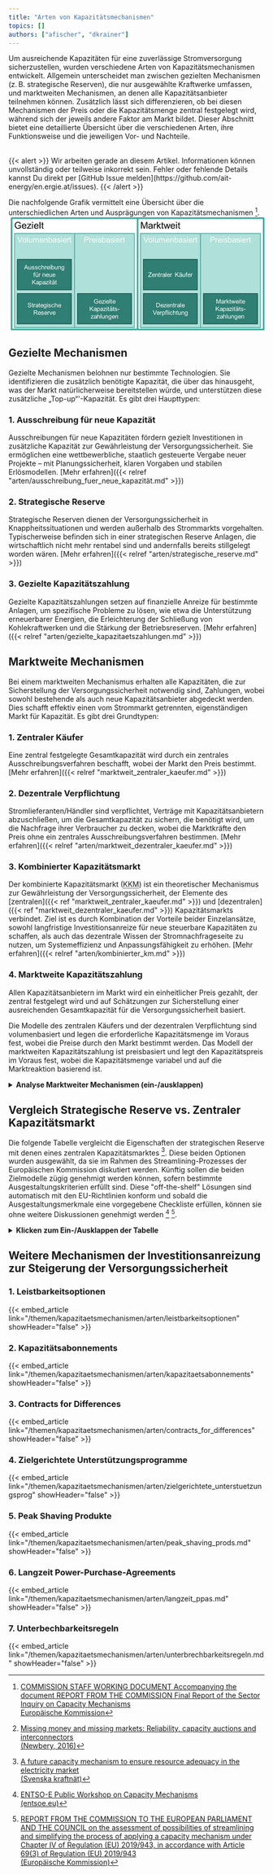 ```yaml
---
title: "Arten von Kapazitätsmechanismen"
topics: []
authors: ["afischer", "dkrainer"]
---
```


Um ausreichende Kapazitäten für eine zuverlässige Stromversorgung sicherzustellen, wurden verschiedene Arten von Kapazitätsmechanismen entwickelt. Allgemein unterscheidet man zwischen gezielten Mechanismen (z. B. strategische Reserven), die nur ausgewählte Kraftwerke umfassen, und marktweiten Mechanismen, an denen alle Kapazitätsanbieter teilnehmen können. Zusätzlich lässt sich differenzieren, ob bei diesen Mechanismen der Preis oder die Kapazitätsmenge zentral festgelegt wird, während sich der jeweils andere Faktor am Markt bildet. Dieser Abschnitt bietet eine detaillierte Übersicht über die verschiedenen Arten, ihre Funktionsweise und die jeweiligen Vor- und Nachteile.

<!-- more -->

<br>
{{< alert >}}
Wir arbeiten gerade an diesem Artikel. Informationen können unvollständig oder teilweise inkorrekt sein. Fehler oder fehlende Details kannst Du direkt per [GitHub Issue melden](https://github.com/ait-energy/en.ergie.at/issues).
{{< /alert >}}

Die nachfolgende Grafik vermittelt eine Übersicht über die unterschiedlichen Arten
und Ausprägungen von Kapazitätsmechanismen [^3].
![Übersicht der Kapazitätsmechanismen](/images/arten/uebersicht_kapazitaetsmechanismen.jpg)

## Gezielte Mechanismen

Gezielte Mechanismen belohnen nur bestimmte Technologien. Sie identifizieren die zusätzlich benötigte Kapazität, die über das hinausgeht, was der Markt natürlicherweise bereitstellen würde, und unterstützen diese zusätzliche „Top-up“'-Kapazität. Es gibt drei Haupttypen:

### 1. Ausschreibung für neue Kapazität

Ausschreibungen für neue Kapazitäten fördern gezielt Investitionen in zusätzliche Kapazität zur Gewährleistung der Versorgungssicherheit.
Sie ermöglichen eine wettbewerbliche, staatlich gesteuerte Vergabe neuer Projekte – mit Planungssicherheit, klaren
Vorgaben und stabilen Erlösmodellen. [Mehr erfahren]({{< relref "arten/ausschreibung_fuer_neue_kapazität.md" >}})
<!-- {{< embed_article link="/themen/kapazitaetsmechanismen/arten/ausschreibung_fuer_neue_kapazität" showHeader="false" >}} -->

### 2. Strategische Reserve
Strategische Reserven dienen der Versorgungssicherheit in Knappheitssituationen und werden außerhalb des Strommarkts vorgehalten.
Typischerweise befinden sich in einer strategischen Reserve Anlagen, die wirtschaftlich nicht mehr rentabel
sind und andernfalls bereits stillgelegt worden wären. [Mehr erfahren]({{< relref "arten/strategische_reserve.md" >}})
<!-- {{< embed_article link="/themen/kapazitaetsmechanismen/arten/strategische_reserve" showHeader="false" >}} -->

### 3. Gezielte Kapazitätszahlung

Gezielte Kapazitätszahlungen setzen auf finanzielle Anreize für bestimmte Anlagen, um spezifische Probleme zu lösen, wie
etwa die Unterstützung erneuerbarer Energien, die Erleichterung der Schließung von Kohlekraftwerken und die Stärkung der
Betriebsreserven.
[Mehr erfahren]({{< relref "arten/gezielte_kapazitaetszahlungen.md" >}})
<!-- {{< embed_article link="/themen/kapazitaetsmechanismen/arten/gezielte_kapazitaetszahlungen" showHeader="false" >}} -->

## Marktweite Mechanismen

Bei einem marktweiten Mechanismus erhalten alle Kapazitäten, die zur Sicherstellung der Versorgungssicherheit notwendig
sind, Zahlungen, wobei sowohl bestehende als auch neue Kapazitätsanbieter abgedeckt werden. Dies schafft effektiv einen
vom Strommarkt getrennten, eigenständigen Markt für Kapazität. Es gibt drei Grundtypen:

### 1. Zentraler Käufer

Eine zentral festgelegte Gesamtkapazität wird durch ein zentrales Ausschreibungsverfahren beschafft, wobei der Markt den Preis bestimmt. [Mehr erfahren]({{< relref "marktweit_zentraler_kaeufer.md" >}})

### 2. Dezentrale Verpflichtung

Stromlieferanten/Händler sind verpflichtet, Verträge mit Kapazitätsanbietern abzuschließen, um die Gesamtkapazität zu sichern, die benötigt wird, um die Nachfrage ihrer Verbraucher zu decken, wobei die Marktkräfte den Preis ohne ein zentrales Ausschreibungsverfahren bestimmen. [Mehr erfahren]({{< relref "arten/marktweit_dezentraler_kaeufer.md" >}})

### 3. Kombinierter Kapazitätsmarkt

Der kombinierte Kapazitätsmarkt (<abbr title="Kombinierter Kapazitätsmarkt">KKM</abbr>) ist ein theoretischer
Mechanismus zur Gewährleistung der Versorgungssicherheit, der Elemente des
[zentralen]({{< ref "marktweit_zentraler_kaeufer.md" >}}) und
[dezentralen]({{< ref "marktweit_dezentraler_kaeufer.md" >}}) Kapazitätsmarkts verbindet.
Ziel ist es durch Kombination der Vorteile beider Einzelansätze, sowohl langfristige Investitionsanreize für neue
steuerbare Kapazitäten zu schaffen, als auch das dezentrale Wissen der Stromnachfrageseite zu nutzen, um Systemeffizienz
und Anpassungsfähigkeit zu erhöhen. [Mehr erfahren]({{< relref "arten/kombinierter_km.md" >}})
<!--{{< embed_article link="/themen/kapazitaetsmechanismen/arten/kombinierter_KM.md" showHeader="false" >}}-->

### 4. Marktweite Kapazitätszahlung

Allen Kapazitätsanbietern im Markt wird ein einheitlicher Preis gezahlt, der zentral festgelegt wird
und auf Schätzungen zur Sicherstellung einer ausreichenden Gesamtkapazität für die Versorgungssicherheit basiert.

Die Modelle des zentralen Käufers und der dezentralen Verpflichtung sind volumenbasiert und legen die erforderliche
Kapazitätsmenge im Voraus fest, wobei die Preise durch den Markt bestimmt werden. Das Modell der marktweiten
Kapazitätszahlung ist preisbasiert und legt den Kapazitätspreis im Voraus fest, wobei die Kapazitätsmenge variabel und
auf die Marktreaktion basierend ist.

<details>
<summary><strong>Analyse Marktweiter Mechanismen (ein-/ausklappen)</strong></summary>

<br>

Marktweite Mechanismen werden in den EU-Rechtsvorschriften weniger detailliert behandelt als strategische Reserven, wodurch mehr Gestaltungsmöglichkeiten bestehen, um ein geeignetes Design basierend auf nationalen Anforderungen auszuwählen.  
In einem marktweiten Kapazitätsmechanismus bestimmen die Kapazitätsanbieter selbst, wann sie produzieren, basierend auf Preissignalen im Strommarkt. Anforderungen und Anreize für die Verfügbarkeit können ebenfalls hinzugefügt werden. Die starke Verknüpfung mit dem Strommarkt ermöglicht eine effiziente Nutzung der verfügbaren Ressourcen, vorausgesetzt, dass etwaige Anforderungen oder Anreize im Mechanismus die Gebotsstrategien der Betreiber nicht so beeinflussen, dass die Gebote von den variablen Kosten abweichen.

Ein Hauptvorteil marktweiter Kapazitätsmechanismen liegt darin, dass sie eine proaktive Verwaltung von Kapazitätsbedarfen ermöglichen, die in den kommenden Jahren zu erwarten sind. Dies ist besonders wichtig, wenn der erwartete Bedarf an Kapazität die Versorgung durch bestehende Anlagen übersteigt, die noch nicht am Strommarkt teilnehmen. Zusätzliche Kapazität kann durch Vorwärtsauktionen mit langen Lieferzeiträumen beschafft werden, was Anreize für neue Investitionen schaffen sollte.

Ein weiterer Aspekt ist, dass marktweite Kapazitätsmechanismen so gestaltet werden können, dass sie das Potenzial für Marktmacht von Produzenten begrenzen, während sie gleichzeitig Preisabsicherung für Kunden und Produzenten bieten.

Als Nachteile können der zeitaufwändige Genehmigungsprozess bei der Europäischen Kommission (EK) und die komplexe Gestaltung des Beschaffungsprozesses mit Anforderungen an die grenzüberschreitende Teilnahme aufgeführt werden. Außerdem kann es notwendig sein, dass die Teilnehmer eine Art Vorausqualifikation und Verifizierungsverfahren durchlaufen müssen. Dies bedeutet zusätzlichen Aufwand für den ÜNB sowie für den Anlagenbetreiber, was kleinere Anbieter wie DR-Anbieter möglicherweise von der Teilnahme abhält.

Eine weitere Komplexität ergibt sich aus den De-Rating-Faktoren, die verwendet werden, um Gebote unterschiedlicher Technologien vergleichbar zu machen. Diese sind komplex fair zu berechnen und können zu Verzerrungen im Markt führen.

Zudem kann ein marktweiter Kapazitätsmechanismus zu einer verringerten Rentabilität (Preisschwankungen) flexibler Ressourcen in einem EOM führen. Dies gilt insbesondere, wenn der zentrale Käufer (bspw. ÜNB) zu viel Kapazität im Vergleich zum idealen Niveau beschafft, was zu einem Überangebot und niedrigen Preisen auf dem Energiemarkt führt. Da die erwarteten Einnahmen aus dem Energiemarkt sinken, steigen die Vergütungsanforderungen und Auktionsergebnisse auf den Kapazitätsmärkten. Ein überdimensionierter Kapazitätsmechanismus kann daher dazu führen, dass das Volumen neuer Investitionen vollständig durch einen ÜNB bestimmt wird, wodurch die grundlegende Funktion des deregulierten EOM untergraben wird [^1].

Ein marktweiter Kapazitätsmechanismus ist nicht kosteneffektiv, wenn der Bedarf an zusätzlicher Kapazität zur Erfüllung des nationalen Zuverlässigkeitsstandards minimal und vorübergehend ist und nur eine geringe Anzahl an Betriebsstunden erwartet wird – besonders dann, wenn der Kapazitätsbedarf mit vorhandener Kapazität gedeckt werden kann, die ansonsten aus Rentabilitätsgründen stillgelegt würde.

</details>

## Vergleich Strategische Reserve vs. Zentraler Kapazitätsmarkt
Die folgende Tabelle vergleicht die Eigenschaften der strategischen Reserve mit denen eines zentralen Kapazitätsmarktes [^2].
Diese beiden Optionen wurden ausgewählt, da sie im Rahmen des Streamlining-Prozesses der Europäischen
Kommission diskutiert werden. Künftig sollen die beiden Zielmodelle zügig genehmigt werden können, sofern bestimmte
Ausgestaltungskriterien erfüllt sind. Diese "off-the-shelf" Lösungen sind automatisch mit den EU-Richtlinien konform
und sobald die Ausgestaltungsmerkmale eine vorgegebene Checkliste erfüllen, können sie ohne weitere Diskussionen
genehmigt werden [^4] [^5].
<details>
<summary><strong>Klicken zum Ein-/Ausklappen der Tabelle</strong></summary>

<br>

| **Eigenschaft**                                           | **Strategische Reserve**                                                | **Zentraler Kapazitätsmarkt**                                                |
|-----------------------------------------------------------|-----------------------------------------------------------------------------------------|-------------------------------------------------------------------|
| Einfluss auf EOM                                          | klein                                                                                   | groß                                                              |
| Verknüpfung mit dem Strommarkt                            | schwach: ineffiziente Verwendung verfügbarer Ressourcen                                 | stark: effiziente Verwendung verfügbarer Ressourcen               |
| Verwaltung des Kapazitätsbedarfs                          | Reaktiv: kurzfristige Kapazitätsauktionen mit kurzen Lieferzeiträumen                  | Proaktiv: Kapazitätsauktionen mit langen Lieferzeiträumen        |
| Genehmigungsprozess bei der EC                            | Schnell                                                                                 | Schnell                                                           |
| Aufwand für den TSO sowie für die Anlagenbetreiber        | Klein                                                                                   | Groß                                                              |
| Beschaffungsdesign                                        | Geringer Komplexitätsgrad                                                              | Hoher Komplexitätsgrad                                            |
| Anreize für Neuinvestitionen                              | Niedrig                                                                                 | Hoch                                                              |
| Konsument:innenschutz                                     | Schwach                                                                                 | Stark                                                             |
| Effekte auf Marktmacht                                    | Hoch: hoher Anteil an Kapazität, der außerhalb des Marktes gehalten wird               | Niedrig                                                           |



</details>

## Weitere Mechanismen der Investitionsanreizung zur Steigerung der Versorgungssicherheit

### 1. Leistbarkeitsoptionen

{{< embed_article link="/themen/kapazitaetsmechanismen/arten/leistbarkeitsoptionen" showHeader="false" >}}

### 2. Kapazitätsabonnements

{{< embed_article link="/themen/kapazitaetsmechanismen/arten/kapazitaetsabonnements" showHeader="false" >}}

### 3. Contracts for Differences

{{< embed_article link="/themen/kapazitaetsmechanismen/arten/contracts_for_differences" showHeader="false" >}}

### 4. Zielgerichtete Unterstützungsprogramme

{{< embed_article link="/themen/kapazitaetsmechanismen/arten/zielgerichtete_unterstuetzungsprog" showHeader="false" >}}

### 5. Peak Shaving Produkte

{{< embed_article link="/themen/kapazitaetsmechanismen/arten/peak_shaving_prods.md" showHeader="false" >}}

### 6. Langzeit Power-Purchase-Agreements

{{< embed_article link="/themen/kapazitaetsmechanismen/arten/langzeit_ppas.md" showHeader="false" >}}

### 7. Unterbechbarkeitsregeln

{{< embed_article link="/themen/kapazitaetsmechanismen/arten/unterbrechbarkeitsregeln.md" showHeader="false" >}}

<!-- Fußnoten -->
[^1]: [Missing money and missing markets: Reliability, capacity auctions and interconnectors  
(Newbery, 2016)](https://doi.org/10.1016/j.enpol.2015.10.028)

[^2]: [A future capacity mechanism to ensure resource adequacy in the electricity market<br>(Svenska kraftnät)](https://www.svk.se/49d7cf/siteassets/om-oss/rapporter/2023/a-future-capacity-mechanism-to-ensure-resource-adequacy-in-the-electricity-market.pdf)

[^3]: [COMMISSION STAFF WORKING DOCUMENT Accompanying the document REPORT FROM THE COMMISSION Final Report of the Sector Inquiry on Capacity Mechanisms<br>Europäische Kommission](https://competition-policy.ec.europa.eu/system/files/2021-09/capacity_mechanism_final_report_swd_en.pdf)

[^4]: [ENTSO-E Public Workshop on Capacity Mechanisms<br>(entsoe.eu)](https://www.entsoe.eu/events/2025/06/18/entso-e-public-workshop-on-capacity-mechanisms-18-june/)

[^5]: [REPORT FROM THE COMMISSION TO THE EUROPEAN PARLIAMENT AND THE COUNCIL on the assessment of possibilities of streamlining and simplifying the process of applying a capacity mechanism under Chapter IV of Regulation (EU) 2019/943, in accordance with Article 69(3) of Regulation (EU) 2019/943<br>(Europäische Kommission)](https://eur-lex.europa.eu/legal-content/EN/TXT/?uri=CELEX:52025DC0065)
<!-- #

## Gezielte Mechanismen: 
Belohnen nur bestimmte Technologien. Sie identifizieren die zusätzlich benötigte Kapazität, die über das hinausgeht, was der Markt natürlicherweise bereitstellen würde, und unterstützen nur diese zusätzliche „Top-up“'-Kapazität. Es gibt drei Haupttypen:
1.	Ausschreibung für neue Kapazität: Dies beinhaltet die Förderung des Baus eines Kraftwerks zur Bereitstellung der zusätzlichen Kapazität, das dann am Markt betrieben wird, möglicherweise im Rahmen eines Strombezugsvertrags (power purchase agreement- PPA).
2.	Strategische Reserve: Bei diesem Modell wird zusätzliche Kapazität vertraglich gesichert und als Reserve gehalten, die nur unter bestimmten Bedingungen genutzt wird, wie Kapazitätsengpässen oder hohen Strompreisen, typischerweise zur Aufrechterhaltung bestehender Kapazitäten.
3.	Gezielte Kapazitätszahlung: Eine zentrale Stelle setzt einen Preis für Kapazität fest und zahlt diesen an eine spezifische Untergruppe der am Markt agierenden Kapazitäten, basierend auf Technologie oder anderen Kriterien.
Sowohl die Modelle der strategischen Reserve als auch der Ausschreibung sind volumenbasiert und bestimmen die unterstützte Kapazitätsmenge im Voraus, im Gegensatz zum preisbasierten Modell der gezielten Kapazitätszahlung, das den Typ, aber nicht die Menge der Kapazität einschränkt, die Zahlungen erhält.

## Marktweite Mechanismen:
Bei einem marktweiten Mechanismus erhalten alle Kapazitäten, die zur Sicherstellung der Versorgungssicherheit notwendig sind, Zahlungen, wobei sowohl bestehende als auch neue Kapazitätsanbieter abgedeckt werden. Dies schafft effektiv einen eigenständigen Markt für 'Kapazität', getrennt vom 'Strommarkt'. Es gibt drei Grundtypen:
1.	Zentraler Käufer: Eine zentral festgelegte Gesamtkapazität wird durch ein zentrales Ausschreibungsverfahren beschafft, wobei der Markt den Preis bestimmt.
2.	Dezentrale Verpflichtung: Stromlieferanten/Händler sind verpflichtet, Verträge mit Kapazitätsanbietern abzuschließen, um die Gesamtkapazität zu sichern, die benötigt wird, um die Nachfrage ihrer Verbraucher zu decken, wobei die Marktkräfte den Preis ohne ein zentrales Ausschreibungsverfahren bestimmen.
3.	Marktweite Kapazitätszahlung: Ein zentral festgelegter Kapazitätspreis, basierend auf Schätzungen, die erforderlich sind, um eine ausreichende Gesamtkapazität zu gewährleisten, wird an alle Kapazitätsanbieter des Marktes gezahlt.
Die Modelle des zentralen Käufers und der dezentralen Verpflichtung sind volumenbasiert und legen die erforderliche Kapazitätsmenge im Voraus fest, wobei die Preise durch den Markt bestimmt werden. Das Modell der marktweiten Kapazitätszahlung ist preisbasiert und legt den Kapazitätspreis im Voraus fest, wobei die Kapazitätsmenge variabel und auf die Marktreaktion basierend ist.

- **Gezielte Mechanismen**
  - Belohnen nur bestimmte Technologien (z. B. strategische Reserve in Deutschland)
- **Marktweite Mechanismen**
  - Belohnen alle Kapazitäten
- **Volumenbasierte Mechanismen**
  - Erforderliche Kapazität wird durch eine Bewertung der Versorgungssicherheit entschieden
  - Der Markt bestimmt den Preis
- **Preisbasierte Mechanismen**
  - Der Preis wird von politischen Entscheidungsträgern festgelegt
  - Investoren entscheiden, wie viel sie investieren/bereitstellen wollen
- **Dezentrale Mechanismen**
  - Nachfrage und Beschaffung werden dezentral organisiert
  - Verbraucher erwerben Kapazitätszertifikate von Kapazitätsanbietern
- **Zentrale Mechanismen**
  - Gesamtbedarf an Kapazität wird von einer zentralen Stelle (z. B. Übertragungsnetzbetreiber) reguliert und beschafft -->
